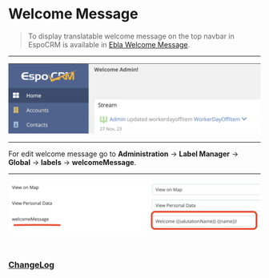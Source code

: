 # Welcome Message <a href="https://www.eblasoft.com.tr/espocrm-extension-page/welcome-user-on-navbar" target="_blank" id="ext-version" data-id="63495a03a32782774"></a>

> To display translatable welcome message on the top navbar in EspoCRM is available
> in [Ebla Welcome Message](https://www.eblasoft.com.tr/espocrm-extension-page/welcome-user-on-navbar).

---

![Welcome Message](../../_static/images/espocrm-extensions/welcome/welcome.png)

---
For edit welcome message go to **Administration** -> **Label Manager** -> **Global** -> **labels** -> **welcomeMessage**.

---
![Welcome Message](../../_static/images/espocrm-extensions/welcome/welcome-op.png)

<br>

### <font color=gray> [ChangeLog](changelog.md) </font>